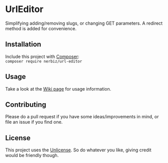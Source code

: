 # UrlEditor

Simplifying adding/removing slugs, or changing GET parameters. A redirect method is added for convenience.

## Installation

Include this project with [Composer](https://getcomposer.org/):  
```composer require nerbiz/url-editor```

## Usage

Take a look at the [Wiki page](https://github.com/nerbiz/url-editor/wiki) for usage information.

## Contributing

Please do a pull request if you have some ideas/improvements in mind, or file an issue if you find one.

## License

This project uses the [Unlicense](http://unlicense.org/). So do whatever you like, giving credit would be friendly though.
